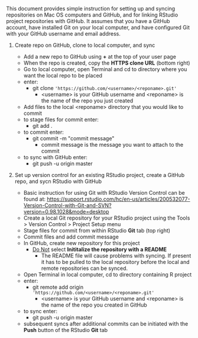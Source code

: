 
This document provides simple instruction for setting up and syncing repositories on Mac OS computers and GitHub, and for linking RStudio project repositories with GitHub. It assumes that you have a GitHub account, have installed Git on your local computer, and have configured Git with your GitHub username and email address. 

1.  Create repo on GitHub, clone to local computer, and sync

    - Add a new repo to GitHub using **+** at the top of your user page
    - When the repo is created, copy the **HTTPS clone URL** (bottom right)
    - Go to local computer, open Terminal and cd to directory where you want the local repo to be placed
    - enter: 
        - git clone `'https://github.com/<username>/<reponame>.git'`
            - \<username\> is your GitHub username and \<reponame\> is the name of the repo you just created
    - Add files to the local \<reponame\> directory that you would like to commit
    - to stage files for commit enter:
        - git add .
    - to commit enter: 
        - git commit -m "commit message"
            - commit message is the message you want to attach to the commit
    - to sync with GitHub enter:
        - git push -u origin master  
        
2. Set up version control for an existing RStudio project, create a GitHub repo, and sycn RStudio with GitHub

    - Basic instruction for using Git with RStudio Version Control can be found at: https://support.rstudio.com/hc/en-us/articles/200532077-Version-Control-with-Git-and-SVN?version=0.98.1028&mode=desktop
    - Create a local Git repository for your RStudio project using the Tools > Version Control > Project Setup menu
    - Stage files for commit from within RStudio **Git** tab (top right)
    - Commit files and add commit message
    - In GitHub, create new repository for this project
        - <u>Do Not</u> select **Inititalize the repository with a README**
            - The README file will cause problems with syncing. If present it has to be pulled to the local repository before the local and remote repositories can be synced.
    - Open Terminal in local computer, cd to directory containing R project
    - enter:
        - git remote add origin `'https://github.com/<username>/<reponame>.git'`
            - \<username\> is your GitHub username and \<reponame\> is the name of the repo you created in GitHub
    - to sync enter:
        - git push -u origin master
    - subsequent syncs after additional commits can be initiated with the **Push** button of the RStudio **Git** tab    
        